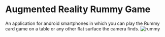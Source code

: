 # Augmented Reality Rummy Game
An application for android smartphones in which you can play the Rummy card game on a table or any other flat surface the camera finds.
![rummy](https://user-images.githubusercontent.com/46384915/139091197-8ac16e08-c23c-4f6d-9469-cc812bfef4ee.png)
